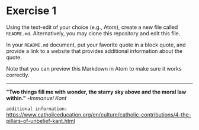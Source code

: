 # Exercise 1
Using the text-edit of your choice (e.g., Atom), create a new file called `README.md`. Alternatively, you may clone this repository and edit this file.

In your `README.md` document, put your favorite quote in a block quote, and provide a link to a website that provides additional information about the quote.

Note that you can preview this Markdown in Atom to make sure it works correctly.



---

**"Two things fill me with wonder, the starry sky above and the moral law within."** 
-_Immanuel Kant_

`additional information:`
https://www.catholiceducation.org/en/culture/catholic-contributions/4-the-pillars-of-unbelief-kant.html
